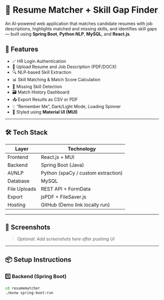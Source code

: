 # 🤖 Resume Matcher + Skill Gap Finder

An AI-powered web application that matches candidate resumes with job descriptions, highlights matched and missing skills, and identifies skill gaps — built using **Spring Boot**, **Python NLP**, **MySQL**, and **React.js**.

## 🚀 Features

- ✅ HR Login Authentication
- 📄 Upload Resume and Job Description (PDF/DOCX)
- 🔍 NLP-based Skill Extraction
- 📊 Skill Matching & Match Score Calculation
- 🧠 Missing Skill Detection
- 🗃️ Match History Dashboard
- 📤 Export Results as CSV or PDF
- 💡 “Remember Me”, Dark/Light Mode, Loading Spinner
- 🎨 Styled using **Material UI (MUI)**

---

## 🛠️ Tech Stack

| Layer        | Technology |
|--------------|------------|
| Frontend     | React.js + MUI |
| Backend      | Spring Boot (Java) |
| AI/NLP       | Python (spaCy / custom extraction) |
| Database     | MySQL |
| File Uploads | REST API + FormData |
| Export       | jsPDF + FileSaver.js |
| Hosting      | GitHub (Demo link locally run) |

---

## 📸 Screenshots

> _Optional: Add screenshots here after pushing UI_

---

## 📦 Setup Instructions

### 1️⃣ Backend (Spring Boot)

```bash
cd resumematcher
./mvnw spring-boot:run



